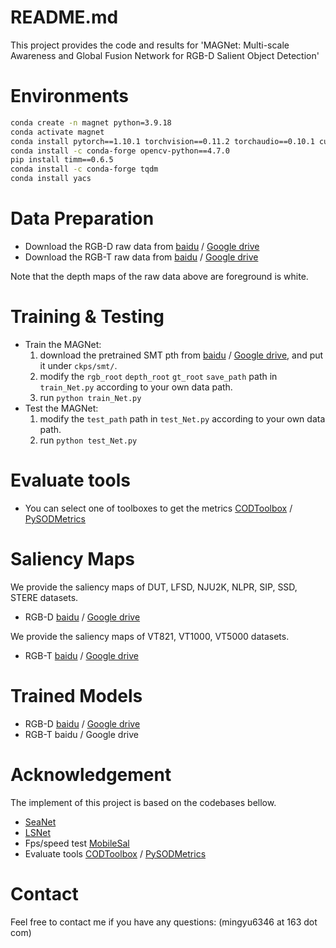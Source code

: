# README.md

This project provides the code and results for 'MAGNet: Multi-scale Awareness and Global Fusion Network for RGB-D Salient Object Detection'<br>

# Environments

```bash
conda create -n magnet python=3.9.18
conda activate magnet
conda install pytorch==1.10.1 torchvision==0.11.2 torchaudio==0.10.1 cudatoolkit=11.3 -c pytorch -c conda-forge
conda install -c conda-forge opencv-python==4.7.0
pip install timm==0.6.5
conda install -c conda-forge tqdm
conda install yacs
```

# Data Preparation

- Download the RGB-D raw data from [baidu](https://pan.baidu.com/s/1T5RjFeoxWJZNJUuspn5YuA?pwd=7ttk) / [Google drive](https://drive.google.com/file/d/1MHCI_8UI_A1qKIlagl2Z9hC9iXUa1ZwC/view?usp=sharing) <br>
- Download the RGB-T raw data from [baidu](https://pan.baidu.com/s/1eexJSI4a2EGoaYcDkt1B9Q?pwd=i7a2) / [Google drive](https://drive.google.com/file/d/1hLhn5WV6xh-Q41upXF-bzyVpbszF9hUc/view?usp=sharing) <br>

Note that the depth maps of the raw data above are foreground is white.

# Training & Testing

- Train the MAGNet:
    1. download the pretrained SMT pth from [baidu](https://pan.baidu.com/s/11bNtCS7HyjnB7Lf3RIbpFg?pwd=bxiw) / [Google drive](https://drive.google.com/file/d/1eNhQwUHmfjR-vVGY38D_dFYUOqD_pw-H/view?usp=sharing), and put it under  `ckps/smt/`.
    2. modify the `rgb_root` `depth_root` `gt_root` `save_path` path in `train_Net.py` according to your own data path.
    3. run `python train_Net.py`
- Test the MAGNet:
    1. modify the `test_path` path in `test_Net.py` according to your own data path.
    2. run `python test_Net.py`

# Evaluate tools

- You can select one of toolboxes to get the metrics
[CODToolbox](https://github.com/DengPingFan/CODToolbox) / [PySODMetrics](https://github.com/lartpang/PySODMetrics)

# Saliency Maps

We provide the saliency maps of DUT, LFSD, NJU2K, NLPR, SIP, SSD, STERE datasets.

- RGB-D [baidu](https://pan.baidu.com/s/1FK8jcDb61QdFvZF1qKMV6g?pwd=c3a6) / [Google drive](https://drive.google.com/file/d/1uoeNZPzsj2RAr0ofM8fPD6N0JJ8HCyn9/view?usp=sharing)<br>

We provide the saliency maps of VT821, VT1000, VT5000 datasets.

- RGB-T [baidu](https://pan.baidu.com/s/1IQIkZS9GzmBT0PHflHqMNw?pwd=ebuw) / [Google drive](https://drive.google.com/file/d/198k-3R-yDF_y0Br7MoeSBP5XQOPuXPnL/view?usp=sharing)<br>

# Trained Models

- RGB-D [baidu](https://pan.baidu.com/s/1RPMA5Z3liMoUlG0AWuGeRA?pwd=5aqf) / [Google drive](https://drive.google.com/file/d/1vb2Vcbz9bCjvaSwoRZjIi39ae5Ei1GVs/view?usp=sharing) <br>
- RGB-T baidu / Google drive <br>

# Acknowledgement

The implement of this project is based on the codebases bellow. <br>

- [SeaNet](https://github.com/MathLee/SeaNet) <br>
- [LSNet](https://github.com/zyrant/LSNet) <br>
- Fps/speed test [MobileSal](https://github.com/yuhuan-wu/MobileSal/blob/master/speed_test.py)
- Evaluate tools [CODToolbox](https://github.com/DengPingFan/CODToolbox) / [PySODMetrics](https://github.com/lartpang/PySODMetrics)<br>

# Contact

Feel free to contact me if you have any questions: (mingyu6346 at 163 dot com)
